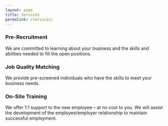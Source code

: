 ```yaml
---
layout: page
title: Services
permalink: /services/
---
```

<div class="wrapper">
<div class="col-md-4" >
    <h3>Pre-Recruitment</h3>
    We are committed to learning about your business and the skills and abilities needed to fill the open positions.
</div>

<div class="col-md-4">
    <h3>Job Quality Matching</h3>
    We provide pre-screened individuals who have the skills to meet your business needs.
</div>

<div class="col-md-4">
    <h3>On-Site Training</h3>
    We offer 1:1 support to the new employee – at no cost to you. We will assist the development of the employee/employer relationship to maintain successful employment.
</div>
</div>



